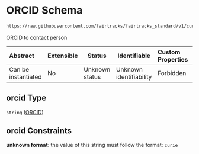 # ORCID Schema

```txt
https://raw.githubusercontent.com/fairtracks/fairtracks_standard/v1/current/json/schema/fairtracks_contact.schema.json#/properties/orcid
```

ORCID to contact person


| Abstract            | Extensible | Status         | Identifiable            | Custom Properties | Additional Properties | Access Restrictions | Defined In                                                                                               |
| :------------------ | ---------- | -------------- | ----------------------- | :---------------- | --------------------- | ------------------- | -------------------------------------------------------------------------------------------------------- |
| Can be instantiated | No         | Unknown status | Unknown identifiability | Forbidden         | Allowed               | none                | [fairtracks_contact.schema.json\*](../json/schema/fairtracks_contact.schema.json "open original schema") |

## orcid Type

`string` ([ORCID](fairtracks_contact-properties-orcid.md))

## orcid Constraints

**unknown format**: the value of this string must follow the format: `curie`
